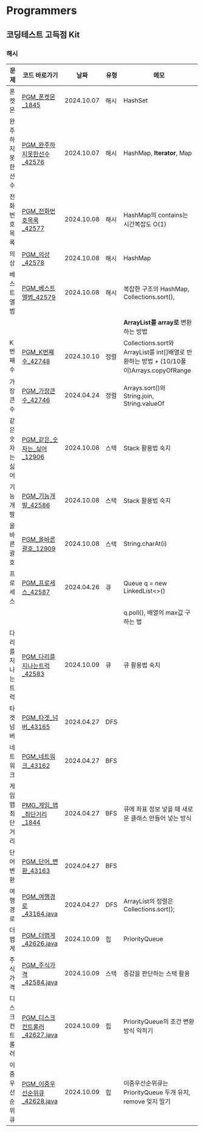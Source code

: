 # Programmers
## 코딩테스트 고득점 Kit
### 해시
| 문제         | 코드 바로가기                          | 날짜         | 유형 | 메모                                                                          |
|------------|----------------------------------|------------|---|-----------------------------------------------------------------------------|
| 폰켓몬        | [PGM_폰켓몬_1845](PGM_폰켓몬_1845.java) | 2024.10.07 | 해시 | HashSet                                                                     |
| 완주하지 못한 선수 | [PGM_완주하지못한선수_42576](PGM_완주하지못한선수_42576.java) | 2024.10.07 | 해시 | HashMap, **Iterator**, Map                                                  |
| 전화번호 목록    | [PGM_전화번호목록_42577](PGM_전화번호목록_42577.java) | 2024.10.08 | 해시 | HashMap의 contains는 시간복잡도 O(1)                                               |
| 의상         | [PGM_의상_42578](PGM_의상_42578.java) | 2024.10.08 | 해시 | HashMap                                                                     |
| 베스트앨범      | [PGM_베스트앨범_42579](PGM_베스트앨범_42579.java) | 2024.10.08 | 해시 | 복잡한 구조의 HashMap, Collections.sort(),                                        |
|            |                                  |            |   | **ArrayList를 array로** 변환하는 방법                                               |
| K번째 수      | [PGM_K번째수_42748](PGM_K번째수_42748.java) | 2024.10.10 | 정렬 | Collections.sort와 ArrayList를 int[]배열로 반환하는 방법 + (10/10풀이)Arrays.copyOfRange |
| 가장 큰 수     | [PGM_가장큰수_42746](PGM_가장큰수_42746.java) | 2024.04.24 | 정렬 | Arrays.sort()와 String.join, String.valueOf                                  |
| 같은 숫자는 싫어  | [PGM_같은_숫자는_싫어_12906](PGM_같은_숫자는_싫어_12906.java) | 2024.10.08 | 스택 | Stack 활용법 숙지                                                                |
| 기능 개발      | [PGM_기능개발_42586](PGM_기능개발_42586.java) | 2024.10.08 | 스택 | Stack 활용법 숙지                                                                |
| 올바른 괄호     | [PGM_올바른괄호_12909](PGM_올바른괄호_12909.java) | 2024.10.08 | 스택 | String.charAt(i)                                                            |                                                  
| 프로세스       | [PGM_프로세스_42587](PGM_프로세스_42587.java) | 2024.04.26 | 큐 | Queue<Integer> q = new LinkedList<>()                                       |                                                  
|            |                                  |            |   | q.poll(), 배열의 max값 구하는 법                                                    |
| 다리를 지나는 트럭 | [PGM_다리를지나는트럭_42583](PGM_다리를지나는트럭_42583.java) | 2024.10.09 | 큐 | 큐 활용법 숙지                                                                    |
| 타겟 넘버      | [PGM_타겟_넘버_43165](PGM_타겟_넘버_43165.java) | 2024.04.27 | DFS |                                                                             |
| 네트워크       | [PGM_네트워크_43162](PGM_네트워크_43162.java) | 2024.04.27 | BFS |                                                                             |
| 게임 맵 최단거리  | [PMG_게임_맵_최단거리_1844](PMG_게임_맵_최단거리_1844.java) | 2024.04.27 | BFS | 큐에 좌표 정보 넣을 때 새로운 클래스 만들어 넣는 방식                                             |
| 단어 변환      | [PGM_단어_변환_43163](PGM_단어_변환_43163.java) | 2024.04.27 | BFS |                                                                             |
| 여행경로       | [PGM_여행경로_43164.java](PGM_여행경로_43164.java) | 2024.04.27 | DFS | ArrayList의 정렬은 Collections.sort();                                          |
| 더맵게        | [PGM_더맵게_42626.java](PGM_더맵게_42626.java) | 2024.10.09 | 힙 | PriorityQueue<T>                                                            |
| 주식가격       | [PGM_주식가격_42584.java](PGM_주식가격_42584.java) | 2024.10.09 | 스택 | 증감을 판단하는 스택 활용                                                              |
| 디스크 컨트롤러   | [PGM_디스크컨트롤러_42627.java](PGM_디스크컨트롤러_42627.java)      | 2024.10.09 | 힙 | PriorityQueue의 조건 변환 방식 익히기                                                 |
| 이중우선순위큐    | [PGM_이중우선순위큐_42628.java](PGM_이중우선순위큐_42628.java)      | 2024.10.09 | 힙 | 이중우선순위큐는 PriorityQueue 두개 유지, remove 잊지 말기                                  |
